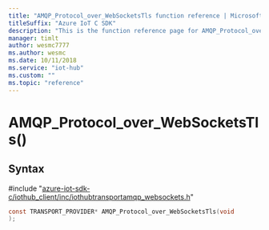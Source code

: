 ```yaml
---                             
title: "AMQP_Protocol_over_WebSocketsTls function reference | Microsoft Docs" 
titleSuffix: "Azure IoT C SDK"            
description: "This is the function reference page for AMQP_Protocol_over_WebSocketsTls() in the Azure IoT C SDK. This SDK is used with the Azure IoT Hub and Azure IoT Hub Device Provisioning Service"            
manager: timlt                 
author: wesmc7777              
ms.author: wesmc               
ms.date: 10/11/2018                    
ms.service: "iot-hub"             
ms.custom: ""                
ms.topic: "reference"        
---                            
```


# AMQP_Protocol_over_WebSocketsTls()

## Syntax

\#include "[azure-iot-sdk-c/iothub_client/inc/iothubtransportamqp_websockets.h](../iothubtransportamqp-websockets-h.md)"  
```C
const TRANSPORT_PROVIDER* AMQP_Protocol_over_WebSocketsTls(void
);
```

